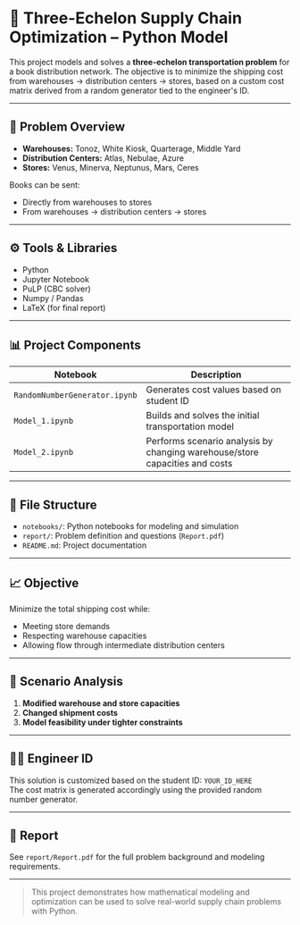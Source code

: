 # 🚚 Three-Echelon Supply Chain Optimization – Python Model

This project models and solves a **three-echelon transportation problem** for a book distribution network. The objective is to minimize the shipping cost from warehouses → distribution centers → stores, based on a custom cost matrix derived from a random generator tied to the engineer's ID.

---

## 🧠 Problem Overview

- **Warehouses:** Tonoz, White Kiosk, Quarterage, Middle Yard  
- **Distribution Centers:** Atlas, Nebulae, Azure  
- **Stores:** Venus, Minerva, Neptunus, Mars, Ceres

Books can be sent:
- Directly from warehouses to stores
- From warehouses → distribution centers → stores

---

## ⚙️ Tools & Libraries

- Python
- Jupyter Notebook
- PuLP (CBC solver)
- Numpy / Pandas
- LaTeX (for final report)

---

## 📊 Project Components

| Notebook | Description |
|----------|-------------|
| `RandomNumberGenerator.ipynb` | Generates cost values based on student ID |
| `Model_1.ipynb`               | Builds and solves the initial transportation model |
| `Model_2.ipynb`               | Performs scenario analysis by changing warehouse/store capacities and costs |

---

## 📁 File Structure

- `notebooks/`: Python notebooks for modeling and simulation
- `report/`: Problem definition and questions (`Report.pdf`)
- `README.md`: Project documentation

---

## 📈 Objective

Minimize the total shipping cost while:
- Meeting store demands
- Respecting warehouse capacities
- Allowing flow through intermediate distribution centers

---

## 🔄 Scenario Analysis

1. **Modified warehouse and store capacities**
2. **Changed shipment costs**
3. **Model feasibility under tighter constraints**

---

## 👨‍💻 Engineer ID

This solution is customized based on the student ID: `YOUR_ID_HERE`  
The cost matrix is generated accordingly using the provided random number generator.

---

## 🧾 Report

See `report/Report.pdf` for the full problem background and modeling requirements.

---

> This project demonstrates how mathematical modeling and optimization can be used to solve real-world supply chain problems with Python.
